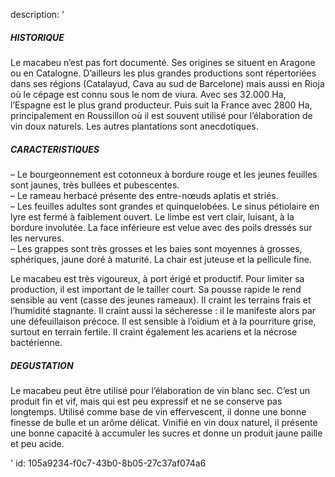description: '<h5>HISTORIQUE</h5><p>Le macabeu n’est pas fort documenté. Ses origines se situent en Aragone ou en Catalogne. D’ailleurs les plus grandes productions sont répertoriées dans ses régions (Catalayud, Cava au sud de Barcelone) mais aussi en Rioja où le cépage est connu sous le nom de viura. Avec ses 32.000 Ha, l’Espagne est le plus grand producteur. Puis suit la France avec 2800 Ha, principalement en Roussillon où il est souvent utilisé pour l’élaboration de vin doux naturels. Les autres plantations sont anecdotiques.</p><h5>CARACTERISTIQUES</h5><p>– Le bourgeonnement est cotonneux à bordure rouge et les jeunes feuilles sont jaunes, très bullées et pubescentes.<br>– Le rameau herbacé présente des entre-nœuds aplatis et striés.<br>– Les feuilles adultes sont grandes et quinquelobées. Le sinus pétiolaire en lyre est fermé à faiblement ouvert. Le limbe est vert clair, luisant, à la bordure involutée. La face inférieure est velue avec des poils dressés sur les nervures.<br>– Les grappes sont très grosses et les baies sont moyennes à grosses, sphériques, jaune doré à maturité. La chair est juteuse et la pellicule fine.</p><p>Le macabeu est très vigoureux, à port érigé et productif. Pour limiter sa production, il est important de le tailler court. Sa pousse rapide le rend sensible au vent (casse des jeunes rameaux). Il craint les terrains frais et l’humidité stagnante. Il craint aussi la sécheresse : il le manifeste alors par une défeuillaison précoce. Il est sensible à l’oïdium et à la pourriture grise, surtout en terrain fertile. Il craint également les acariens et la nécrose bactérienne.</p><h5>DEGUSTATION</h5><p>Le macabeu peut être utilisé pour l’élaboration de vin blanc sec. C’est un produit fin et vif, mais qui est peu expressif et ne se conserve pas longtemps. Utilisé comme base de vin effervescent, il donne une bonne finesse de bulle et un arôme délicat. Vinifié en vin doux naturel, il présente une bonne capacité à accumuler les sucres et donne un produit jaune paille et peu acide.</p>'
id: 105a9234-f0c7-43b0-8b05-27c37af074a6
